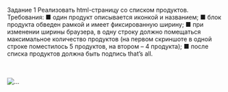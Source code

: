 Задание 1
Реализовать html-страницу со списком продуктов.
Требования:
■ один продукт описывается иконкой и названием;
■ блок продукта обведен рамкой и имеет фиксированную
ширину;
■ при изменении ширины браузера, в одну строку должно
помещаться максимальное количество продуктов (на первом скриншоте в одной строке поместилось 5 продуктов,
на втором – 4 продукта);
■ после списка продуктов должна быть подпись that’s all.

<br><br>
![...](../main/img/1.jpg)